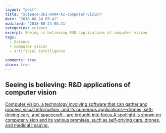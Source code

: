 ```yaml
---
layout: "post"
title: "science-361-6404-AI-computer-vision"
date: "2018-08-24 05:41"
modified: '2018-08-24 05:41'
categories: science
excerpt: Seeing is believing R&D applications of computer vision
tags:
  - Science
  - computer vision
  - artificial intelligence

comments: true
share: true
---
```


## Seeing is believing: R&D applications of computer vision

[Computer vision, a technology involving software that can gather and process visual information, and its numerous applications—drones, self-driving cars, and spacecraft—are brought into focus.A spotlight is shown on computer vision and its various promises, such as self-driving cars, drones, and medical imaging.](https://www.sciencemag.org/advertorials/seeing-believing-rd-applications-computer-vision)
